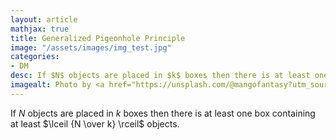 ```yaml
---
layout: article
mathjax: true
title: Generalized Pigeonhole Principle
image: "/assets/images/img_test.jpg"
categories:
- DM
desc: If $N$ objects are placed in $k$ boxes then there is at least one box containing at least $\lceil {N \over k} \rceil$ objects. 
imagealt: Photo by <a href="https://unsplash.com/@mangofantasy?utm_source=unsplash&utm_medium=referral&utm_content=creditCopyText">Tim Johnson</a> on <a href="https://unsplash.com/s/photos/logic?utm_source=unsplash&utm_medium=referral&utm_content=creditCopyText">Unsplash</a>
---
```

If $N$ objects are placed in $k$ boxes then there is at least one box containing at least $\lceil {N \over k} \rceil$ objects.
